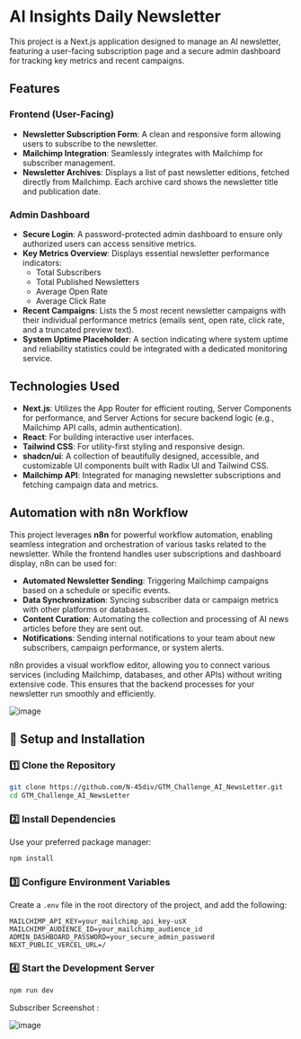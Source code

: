 # AI Insights Daily Newsletter

This project is a Next.js application designed to manage an AI newsletter, featuring a user-facing subscription page and a secure admin dashboard for tracking key metrics and recent campaigns.

## Features

### Frontend (User-Facing)
*   **Newsletter Subscription Form**: A clean and responsive form allowing users to subscribe to the newsletter.
*   **Mailchimp Integration**: Seamlessly integrates with Mailchimp for subscriber management.
*   **Newsletter Archives**: Displays a list of past newsletter editions, fetched directly from Mailchimp. Each archive card shows the newsletter title and publication date.

### Admin Dashboard
*   **Secure Login**: A password-protected admin dashboard to ensure only authorized users can access sensitive metrics.
*   **Key Metrics Overview**: Displays essential newsletter performance indicators:
    *   Total Subscribers
    *   Total Published Newsletters
    *   Average Open Rate
    *   Average Click Rate
*   **Recent Campaigns**: Lists the 5 most recent newsletter campaigns with their individual performance metrics (emails sent, open rate, click rate, and a truncated preview text).
*   **System Uptime Placeholder**: A section indicating where system uptime and reliability statistics could be integrated with a dedicated monitoring service.

## Technologies Used

*   **Next.js**: Utilizes the App Router for efficient routing, Server Components for performance, and Server Actions for secure backend logic (e.g., Mailchimp API calls, admin authentication).
*   **React**: For building interactive user interfaces.
*   **Tailwind CSS**: For utility-first styling and responsive design.
*   **shadcn/ui**: A collection of beautifully designed, accessible, and customizable UI components built with Radix UI and Tailwind CSS.
*   **Mailchimp API**: Integrated for managing newsletter subscriptions and fetching campaign data and metrics.

## Automation with n8n Workflow

This project leverages **n8n** for powerful workflow automation, enabling seamless integration and orchestration of various tasks related to the newsletter. While the frontend handles user subscriptions and dashboard display, n8n can be used for:

*   **Automated Newsletter Sending**: Triggering Mailchimp campaigns based on a schedule or specific events.
*   **Data Synchronization**: Syncing subscriber data or campaign metrics with other platforms or databases.
*   **Content Curation**: Automating the collection and processing of AI news articles before they are sent out.
*   **Notifications**: Sending internal notifications to your team about new subscribers, campaign performance, or system alerts.

n8n provides a visual workflow editor, allowing you to connect various services (including Mailchimp, databases, and other APIs) without writing extensive code. This ensures that the backend processes for your newsletter run smoothly and efficiently.

![image](https://github.com/user-attachments/assets/93d8f396-cf8d-4eee-b79b-34d80afb3638)

## 🚀 Setup and Installation


### 1️⃣ Clone the Repository

```bash
git clone https://github.com/N-45div/GTM_Challenge_AI_NewsLetter.git
cd GTM_Challenge_AI_NewsLetter
```


### 2️⃣ Install Dependencies

Use your preferred package manager:

```bash
npm install
```


### 3️⃣ Configure Environment Variables

Create a `.env` file in the root directory of the project, and add the following:

```env
MAILCHIMP_API_KEY=your_mailchimp_api_key-usX        
MAILCHIMP_AUDIENCE_ID=your_mailchimp_audience_id    
ADMIN_DASHBOARD_PASSWORD=your_secure_admin_password
NEXT_PUBLIC_VERCEL_URL=/        
```



### 4️⃣ Start the Development Server

```bash
npm run dev
```

Subscriber Screenshot :

![image](https://github.com/user-attachments/assets/46db31d2-f64d-40c8-b7d0-db7dfc525bc9)

